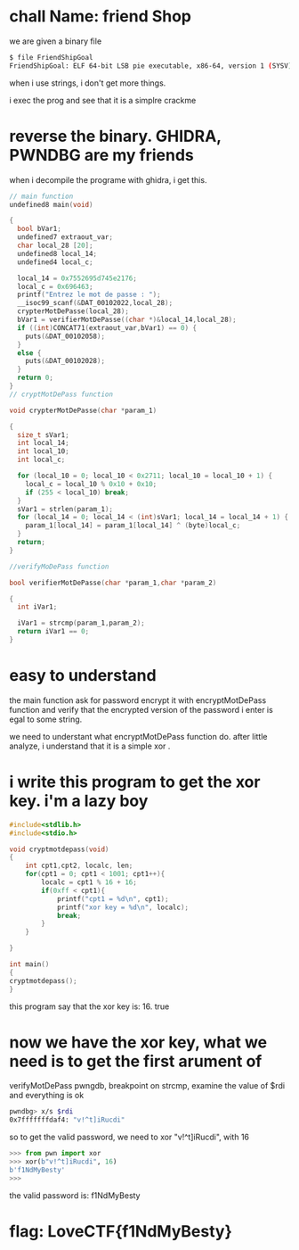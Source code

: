 # chall Name: friend Shop

we are given a binary file
```bash
$ file FriendShipGoal
FriendShipGoal: ELF 64-bit LSB pie executable, x86-64, version 1 (SYSV), dynamically linked, interpreter /lib64/ld-linux-x86-64.so.2, BuildID[sha1]=464dc5e59d75ba490b1bde9b6e26007b255fedcf, for GNU/Linux 3.2.0, not stripped
```
when i use strings, i don't get more things.

i exec the prog and see that it is a simplre crackme

# reverse the binary. GHIDRA, PWNDBG are my friends

when  i decompile the programe with ghidra, i get this.

```C
// main function    
undefined8 main(void)

{
  bool bVar1;
  undefined7 extraout_var;
  char local_28 [20];
  undefined8 local_14;
  undefined4 local_c;

  local_14 = 0x7552695d745e2176;
  local_c = 0x696463;
  printf("Entrez le mot de passe : ");
  __isoc99_scanf(&DAT_00102022,local_28);
  crypterMotDePasse(local_28);
  bVar1 = verifierMotDePasse((char *)&local_14,local_28);
  if ((int)CONCAT71(extraout_var,bVar1) == 0) {
    puts(&DAT_00102058);
  }
  else {
    puts(&DAT_00102028);
  }
  return 0;
}
// cryptMotDePass function

void crypterMotDePasse(char *param_1)

{
  size_t sVar1;
  int local_14;
  int local_10;
  int local_c;

  for (local_10 = 0; local_10 < 0x2711; local_10 = local_10 + 1) {
    local_c = local_10 % 0x10 + 0x10;
    if (255 < local_10) break;
  }
  sVar1 = strlen(param_1);
  for (local_14 = 0; local_14 < (int)sVar1; local_14 = local_14 + 1) {
    param_1[local_14] = param_1[local_14] ^ (byte)local_c;
  }
  return;
}

//verifyMoDePass function

bool verifierMotDePasse(char *param_1,char *param_2)

{
  int iVar1;

  iVar1 = strcmp(param_1,param_2);
  return iVar1 == 0;
}
```

# easy to understand 
the main function ask for password
encrypt it with encryptMotDePass function
and  verify that the encrypted version of the password i enter is egal to some
string.

we need to understant what encryptMotDePass function do.
after little analyze, i understand that it is a simple xor .

# i write this program to get the xor key. i'm a lazy boy

```C
#include<stdlib.h>
#include<stdio.h>

void cryptmotdepass(void)
{
	int cpt1,cpt2, localc, len;
	for(cpt1 = 0; cpt1 < 1001; cpt1++){
		localc = cpt1 % 16 + 16;
		if(0xff < cpt1){
			printf("cpt1 = %d\n", cpt1);
			printf("xor key = %d\n", localc);
			break;
		}
	}

}

int main()
{
cryptmotdepass();
}
```

this program say that the xor key is: 16. true

# now we have the xor key, what we need is to get the first arument of
verifyMotDePass
pwngdb, breakpoint on strcmp, examine the value of $rdi and everything is ok 

```bash
pwndbg> x/s $rdi
0x7fffffffdaf4: "v!^t]iRucdi"
```

so to get the valid password, we need to xor "v!^t]iRucdi", with 16
```python
>>> from pwn import xor
>>> xor(b"v!^t]iRucdi", 16)
b'f1NdMyBesty'
>>>
```
the valid password is: f1NdMyBesty

# flag: LoveCTF{f1NdMyBesty} 
